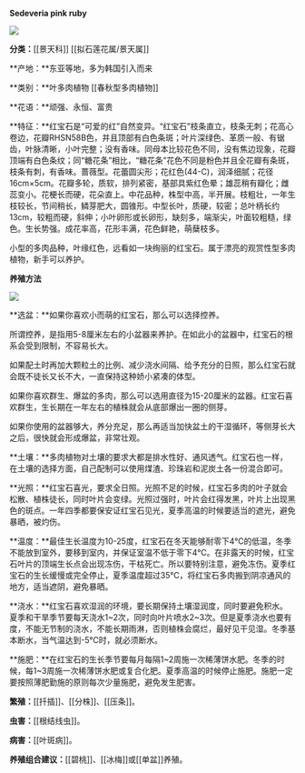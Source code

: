 **Sedeveria pink ruby**

![](https://pic3.zhimg.com/v2-13fa7dc9d489964a935ea3818c7bba4e_r.jpg)

**分类：**[[景天科]] [[拟石莲花属/景天属]]

**产地：**东亚等地，多为韩国引入而来

**类别：**叶多肉植物 [[春秋型多肉植物]]

**花语：**顽强、永恒、富贵

**特征：**红宝石是“可爱的红”自然变异。“红宝石”枝条直立，枝条无刺；花高心卷边，花瓣RHSN58B色，并且顶部有白色条斑；叶片深绿色、革质一般、有锯齿，叶脉清晰，小叶完整；没有香味。同母本比较花色不同，没有焦边现象，花瓣顶端有白色条纹；同“糖花条”相比，“糖花条”花色不同是粉色并且全花瓣有条斑，枝条有刺，有香味。蔷薇型。花蕾圆尖形；花红色(44-C)，润泽细腻；花径16cm×5cm。花瓣多轮，质软，排列紧密，基部具紫红色晕；雄蕊稍有瓣化；雌蕊变小。花梗长而硬，花朵直上。中花品种，株型中高，半开展。枝粗壮，一年生枝较长，节间稍长，鳞芽肥大，圆锥形。中型长叶，质硬，较密；总叶柄长约13cm，较粗而硬，斜伸；小叶卵形或长卵形，缺刻多，端渐尖，叶面较粗糙，绿色。生长势强。成花率高，花形丰满，花色鲜艳，萌蘖枝多。

小型的多肉品种，叶缘红色，远看如一块绚丽的红宝石。属于漂亮的观赏性型多肉植物，新手可以养护。

  

**养殖方法**

![](https://pic2.zhimg.com/v2-3e0918715da61fad3ae3c9ad305f5171_r.jpg)

**选盆：**如果你喜欢小而萌的红宝石，那么可以选择控养。

所谓控养，是指用5-8厘米左右的小盆器来养护。在如此小的盆器中，红宝石的根系会受到限制，不容易长大。

如果配土时再加大颗粒土的比例、减少浇水间隔、给予充分的日照，那么红宝石就会既不徒长又长不大，一直保持这种娇小紧凑的体型。

如果你喜欢群生、爆盆的多肉，那么可以选用直径为15-20厘米的盆器。红宝石喜欢群生，生长期在一年左右的植株就会从底部爆出一圈的侧芽。

如果你使用的盆器够大，养分充足，那么再适当加快盆土的干湿循环，等侧芽长大之后，很快就会形成爆盆，非常壮观。

**土壤：**多肉植物对土壤的要求大都是排水性好、通风透气。红宝石也一样，在土壤的选择方面，自己配制可以使用煤渣、珍珠岩和泥炭土各一份混合即可。

**光照：**红宝石喜光，要求全日照。光照不足的时候，红宝石多肉的叶子就会松散、植株徒长，同时叶片会变绿。光照过强时，叶片会红得发黑，叶片上出现黑色的斑点。一年四季都要保安证红宝石见光，夏季高温的时候要适当的遮光，避免暴晒，被灼伤。

**温度：**最佳生长温度为10-25度，红宝石在冬天能够耐零下4℃的低温，冬季不能放到室外，要移到室内，并保证室温不低于零下4℃。在非露天的时候，红宝石叶片的顶端生长点会出现冻伤，干枯死亡。所以要特别注意，避免冻伤。夏季红宝石的生长缓慢或完全停止，夏季温度超过35℃，将红宝石多肉搬到阴凉通风的地方，适当遮阴，避免暴晒。

**浇水：**红宝石喜欢湿润的环境，要长期保持土壤湿润度，同时要避免积水。夏季和干旱季节要每天浇水1~2次，同时向叶片喷水2~3次。但是夏季浇水也要有度，不能无节制的浇水，不能长期雨淋，否则植株会腐烂，最好见干见湿。冬季基本断水，当气温达到-5℃时，就必须断水。

**施肥：**在红宝石的生长季节要每月每隔1~2周施一次稀薄饼水肥。冬季的时候，每1~3周施一次稀薄饼水肥或复合化肥。夏季高温的时候停止施肥。施肥一定要按照薄肥勤施的原则每次少量施肥，避免发生肥害。

**繁殖：**[[扦插]]、[[分株]]、[[压条]]。

**虫害：**[[根结线虫]]。

**病害：**[[叶斑病]]。

**养殖组合建议：**[[碧桃]]、[[冰梅]]或[[单盆]]养殖。
